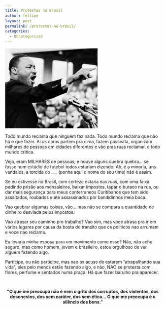 ```yaml
---
title: Protestos no Brasil
author: fellipe
layout: post
permalink: /protestos-no-brasil/
categories:
  - Uncategorized
---
```

[<img alt="martin-luther-king21" src="/img/posts/2013/06/martin-luther-king21-300x259.jpg" width="300" height="259" />][1]

Todo mundo reclama que ninguém faz nada. Todo mundo reclama que não há o que fazer. Aí os caras partem pra cima, fazem passeata, organizam milhares de pessoas em cidades diferentes e vão pras ruas reclamar, e todo mundo critica.

Veja, eram MILHARES de pessoas, e houve alguns quebra quebra&#8230; se fosse num estádio de futebol todos estariam dizendo: Ah, é a minoria, uns vandalos, a torcida do \___ (ponha aqui o nome do seu time) não é assim.

Se eu estivesse no Brasil, com certeza estaria nas ruas, com uma faixa pedindo prisão aos mensaleiros, baixar impostos, tapar o buraco na rua, ou dar mais segurança para meus conterraneos Curitibanos que tem sido assaltados, roubados e até assassinados por bandidinhos meia boca.

Vao quebrar algumas coisas, vão&#8230; mas não se compara a quantidade de dinheiro desviada pelos impostos.

Vao atrasar seu caminho pro trabalho? Vao sim, mas voce atrasa pra ir em vários lugares por causa da bosta do transito que os politicos nao arrumam e voce nao reclama.

Eu levaria minha esposa para um movimento como esse? Não, não acho seguro, mas como homem, jovem e brasileiro, estou orgulhoso de ver alguém fazendo algo.

Participe, ou não participe, mas nao os acuse de estarem &#8220;atrapalhando sua vida&#8221;, eles pelo menos estão fazendo algo, e não, NAO se protesta com flores, perfume e sentados numa praça. Há que fazer barulho pra aparecer.

&nbsp;

<p style="text-align: center;">
  <strong>&#8220;O que me preocupa não é nem o grito dos corruptos, dos violentos, dos desonestos, dos sem caráter, dos sem ética&#8230; O que me preocupa é o silêncio dos bons.&#8221;</strong>
</p>

 [1]: /img/posts/2013/06/martin-luther-king21.jpg